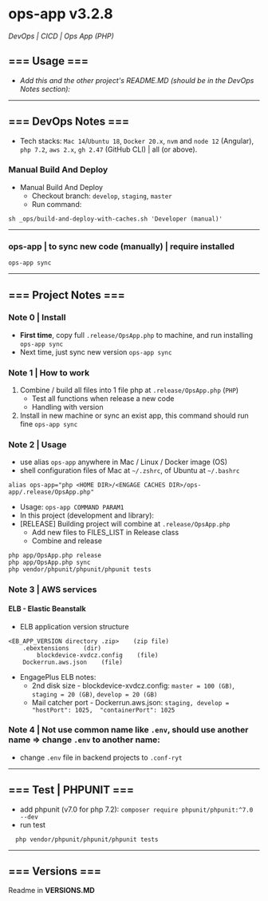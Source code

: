 # ops-app v3.2.8
*DevOps | CICD | Ops App (PHP)*

## === Usage ===
- *Add this and the other project's README.MD (should be in the DevOps Notes section):*


---
## === DevOps Notes ===
- Tech stacks: `Mac 14`/`Ubuntu 18`, `Docker 20.x`, `nvm` and `node 12` (Angular), `php 7.2`, `aws 2.x`, `gh 2.47` (GitHub CLI) | all (or above).
### Manual Build And Deploy
- Manual Build And Deploy
    - Checkout branch: `develop`, `staging`, `master`
    - Run command:
```shell
sh _ops/build-and-deploy-with-caches.sh 'Developer (manual)'
```
---
### ops-app | to sync new code (manually) | require installed
```shell
ops-app sync
```

---
## === Project Notes ===

### Note 0 | Install
- **First time**, copy full `.release/OpsApp.php` to machine, and run installing `ops-app sync`
- Next time, just sync new version `ops-app sync`

### Note 1 | How to work
1. Combine / build all files into 1 file php at `.release/OpsApp.php` (`PHP`)
   - Test all functions when release a new code
   - Handling with version
2. Install in new machine or sync an exist app, this command should run fine `ops-app sync`

### Note 2 | Usage
- use alias `ops-app` anywhere in Mac / Linux / Docker image (OS)
- shell configuration files of Mac at `~/.zshrc`, of Ubuntu at `~/.bashrc`
```shell
alias ops-app="php <HOME DIR>/<ENGAGE CACHES DIR>/ops-app/.release/OpsApp.php"
```
- Usage: `ops-app COMMAND PARAM1`
- In this project (development and library):
- [RELEASE] Building project will combine at `.release/OpsApp.php`
  - Add new files to FILES_LIST in Release class
  - Combine and release
```shell
php app/OpsApp.php release
php app/OpsApp.php sync
php vendor/phpunit/phpunit/phpunit tests
```

### Note 3 | AWS services
#### ELB - Elastic Beanstalk
- ELB application version structure
```
<EB_APP_VERSION directory .zip>    (zip file)
    .ebextensions    (dir)
        blockdevice-xvdcz.config    (file)
    Dockerrun.aws.json    (file)
```
- EngagePlus ELB notes:
  - 2nd disk size - blockdevice-xvdcz.config: `master = 100 (GB)`, `staging = 20 (GB)`, `develop = 20 (GB)`
  - Mail catcher port - Dockerrun.aws.json: `staging, develop =  "hostPort": 1025,  "containerPort": 1025`

### Note 4 | Not use common name like `.env`, should use another name => change `.env` to another name:
- change `.env` file in backend projects to `.conf-ryt`

---
## === Test  | PHPUNIT ===
- add phpunit (v7.0 for php 7.2): `composer require phpunit/phpunit:^7.0 --dev`
- run test
```shell
  php vendor/phpunit/phpunit/phpunit tests
```

---
## === Versions ===
Readme in **VERSIONS.MD**

